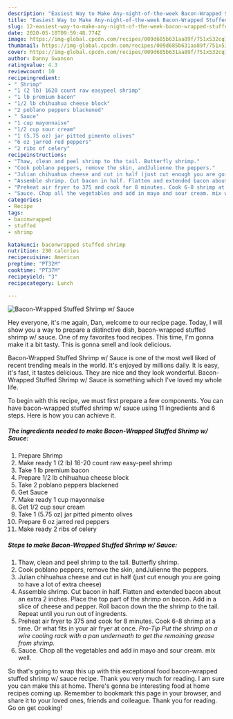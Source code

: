 ```yaml
---
description: "Easiest Way to Make Any-night-of-the-week Bacon-Wrapped Stuffed Shrimp w/ Sauce"
title: "Easiest Way to Make Any-night-of-the-week Bacon-Wrapped Stuffed Shrimp w/ Sauce"
slug: 12-easiest-way-to-make-any-night-of-the-week-bacon-wrapped-stuffed-shrimp-w-sauce
date: 2020-05-18T09:59:48.774Z
image: https://img-global.cpcdn.com/recipes/009d685b631aa89f/751x532cq70/bacon-wrapped-stuffed-shrimp-w-sauce-recipe-main-photo.jpg
thumbnail: https://img-global.cpcdn.com/recipes/009d685b631aa89f/751x532cq70/bacon-wrapped-stuffed-shrimp-w-sauce-recipe-main-photo.jpg
cover: https://img-global.cpcdn.com/recipes/009d685b631aa89f/751x532cq70/bacon-wrapped-stuffed-shrimp-w-sauce-recipe-main-photo.jpg
author: Danny Swanson
ratingvalue: 4.3
reviewcount: 10
recipeingredient:
- " Shrimp"
- "1 (2 lb) 1620 count raw easypeel shrimp"
- "1 lb premium bacon"
- "1/2 lb chihuahua cheese block"
- "2 poblano peppers blackened"
- " Sauce"
- "1 cup mayonnaise"
- "1/2 cup sour cream"
- "1 (5.75 oz) jar pitted pimento olives"
- "6 oz jarred red peppers"
- "2 ribs of celery"
recipeinstructions:
- "Thaw, clean and peel shrimp to the tail. Butterfly shrimp."
- "Cook poblano peppers, remove the skin, andJulienne the peppers."
- "Julian chihuahua cheese and cut in half (just cut enough you are going to have a lot of extra cheese)"
- "Assemble shrimp. Cut bacon in half. Flatten and extended bacon about an extra 2 inches. Place the top part of the shrimp on bacon. Add in a slice of cheese and pepper. Roll bacon down the the shrimp to the tail. Repeat until you run out of ingredents."
- "Preheat air fryer to 375 and cook for 8 minutes. Cook 6-8 shrimp at a time. Or what fits in your air fryer at once. *Pro-Tip Put the shrimp on a wire cooling rack with a pan underneath to get the remaining grease from shrimp.*"
- "Sauce. Chop all the vegetables and add in mayo and sour cream. mix well."
categories:
- Recipe
tags:
- baconwrapped
- stuffed
- shrimp

katakunci: baconwrapped stuffed shrimp 
nutrition: 230 calories
recipecuisine: American
preptime: "PT32M"
cooktime: "PT37M"
recipeyield: "3"
recipecategory: Lunch

---
```



![Bacon-Wrapped Stuffed Shrimp w/ Sauce](https://img-global.cpcdn.com/recipes/009d685b631aa89f/751x532cq70/bacon-wrapped-stuffed-shrimp-w-sauce-recipe-main-photo.jpg)

Hey everyone, it's me again, Dan, welcome to our recipe page. Today, I will show you a way to prepare a distinctive dish, bacon-wrapped stuffed shrimp w/ sauce. One of my favorites food recipes. This time, I'm gonna make it a bit tasty. This is gonna smell and look delicious.



Bacon-Wrapped Stuffed Shrimp w/ Sauce is one of the most well liked of recent trending meals in the world. It's enjoyed by millions daily. It is easy, it's fast, it tastes delicious. They are nice and they look wonderful. Bacon-Wrapped Stuffed Shrimp w/ Sauce is something which I've loved my whole life.


To begin with this recipe, we must first prepare a few components. You can have bacon-wrapped stuffed shrimp w/ sauce using 11 ingredients and 6 steps. Here is how you can achieve it.

<!--inarticleads1-->

##### The ingredients needed to make Bacon-Wrapped Stuffed Shrimp w/ Sauce:

1. Prepare  Shrimp
1. Make ready 1 (2 lb) 16-20 count raw easy-peel shrimp
1. Take 1 lb premium bacon
1. Prepare 1/2 lb chihuahua cheese block
1. Take 2 poblano peppers blackened
1. Get  Sauce
1. Make ready 1 cup mayonnaise
1. Get 1/2 cup sour cream
1. Take 1 (5.75 oz) jar pitted pimento olives
1. Prepare 6 oz jarred red peppers
1. Make ready 2 ribs of celery




<!--inarticleads2-->

##### Steps to make Bacon-Wrapped Stuffed Shrimp w/ Sauce:

1. Thaw, clean and peel shrimp to the tail. Butterfly shrimp.
1. Cook poblano peppers, remove the skin, andJulienne the peppers.
1. Julian chihuahua cheese and cut in half (just cut enough you are going to have a lot of extra cheese)
1. Assemble shrimp. Cut bacon in half. Flatten and extended bacon about an extra 2 inches. Place the top part of the shrimp on bacon. Add in a slice of cheese and pepper. Roll bacon down the the shrimp to the tail. Repeat until you run out of ingredents.
1. Preheat air fryer to 375 and cook for 8 minutes. Cook 6-8 shrimp at a time. Or what fits in your air fryer at once. *Pro-Tip Put the shrimp on a wire cooling rack with a pan underneath to get the remaining grease from shrimp.*
1. Sauce. Chop all the vegetables and add in mayo and sour cream. mix well.




So that's going to wrap this up with this exceptional food bacon-wrapped stuffed shrimp w/ sauce recipe. Thank you very much for reading. I am sure you can make this at home. There's gonna be interesting food at home recipes coming up. Remember to bookmark this page in your browser, and share it to your loved ones, friends and colleague. Thank you for reading. Go on get cooking!
